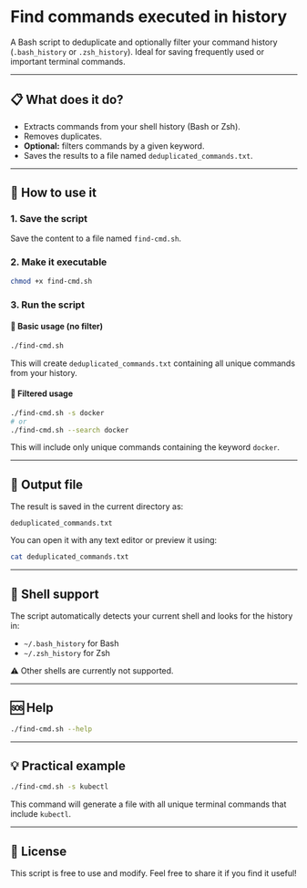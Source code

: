 # Find commands executed in history

A Bash script to deduplicate and optionally filter your command history (`.bash_history` or `.zsh_history`). Ideal for saving frequently used or important terminal commands.

---

## 📋 What does it do?

- Extracts commands from your shell history (Bash or Zsh).
- Removes duplicates.
- **Optional:** filters commands by a given keyword.
- Saves the results to a file named `deduplicated_commands.txt`.

---

## 🚀 How to use it

### 1. Save the script

Save the content to a file named `find-cmd.sh`.

### 2. Make it executable

```bash
chmod +x find-cmd.sh
```

### 3. Run the script

#### 🔹 Basic usage (no filter)

```bash
./find-cmd.sh
```

This will create `deduplicated_commands.txt` containing all unique commands from your history.

#### 🔹 Filtered usage

```bash
./find-cmd.sh -s docker
# or
./find-cmd.sh --search docker
```

This will include only unique commands containing the keyword `docker`.

---

## 📁 Output file

The result is saved in the current directory as:

```
deduplicated_commands.txt
```

You can open it with any text editor or preview it using:

```bash
cat deduplicated_commands.txt
```

---

## 🐚 Shell support

The script automatically detects your current shell and looks for the history in:

- `~/.bash_history` for Bash
- `~/.zsh_history` for Zsh

⚠️ Other shells are currently not supported.

---

## 🆘 Help

```bash
./find-cmd.sh --help
```

---

## 💡 Practical example

```bash
./find-cmd.sh -s kubectl
```

This command will generate a file with all unique terminal commands that include `kubectl`.

---

## 📄 License

This script is free to use and modify. Feel free to share it if you find it useful!

